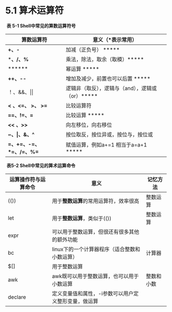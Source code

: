 # 5.1 算术运算符

​																	**表 5-1 Shell中常见的算数运算符号**

| 算数运算符                | 意义（*表示常用）                                |
| ------------------------- | ------------------------------------------------ |
| **+、-**                  | 加减（正负号） *****                             |
| ***、/、%**               | 乘法，除法，取余（取模）*****                    |
| ******                    | 幂运算 *****                                     |
| **++、--**                | 增加及减少，前置也可以后置 *****                 |
| ！、&&、\|\|              | 逻辑非（取反），逻辑与（and），逻辑或（or）***** |
| **< 、<=、 >、 >=**       | 比较运算符                                       |
| **==、!=、=**             | 比较运算 *****                                   |
| **<< 、>>**               | 向左移位，向右移位                               |
| **~、\|、&、^**           | 按位取反，按位异或，按位与，按位或               |
| **=、+=、-=、*=、/=、%=** | 赋值运算，例如a+=1 相当于a=a+1 *****             |

​																	**表5-2 Shell中常见的算术运算命令**

| 运算操作符与运算命令 | 意义                                                 | 记忆方法   |
| -------------------- | ---------------------------------------------------- | ---------- |
| (())                 | 用于**整数运算**的常用运算符，效率很高               | 整数运算   |
| let                  | 用于**整数运算**，类似于(())                         | 整数运算   |
| expr                 | 可以用于整数运算，但很还有很多其他的额外功能         |            |
| bc                   | linux下的一个计算器程序（适合整数和小数运算）        | 计算器     |
| $[]                  | 用于整数运算                                         |            |
| awk                  | awk既可以用于整数运算，也可以用于小数运算            | 整数和小数 |
| declare              | 定义变量值和属性，-i参数可以用户定义整形变量，做运算 |            |

